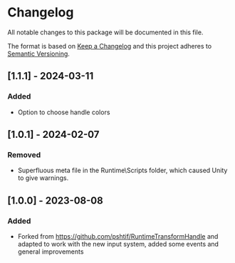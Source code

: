 # Changelog

All notable changes to this package will be documented in this file.

The format is based on [Keep a Changelog](http://keepachangelog.com/en/1.0.0/)
and this project adheres to [Semantic Versioning](http://semver.org/spec/v2.0.0.html).

## [1.1.1] - 2024-03-11

### Added

- Option to choose handle colors

## [1.0.1] - 2024-02-07

### Removed

- Superfluous meta file in the Runtime\Scripts folder, which caused Unity to give warnings.

## [1.0.0] - 2023-08-08

### Added

- Forked from https://github.com/pshtif/RuntimeTransformHandle and adapted to work with the new input system, added some events and general improvements